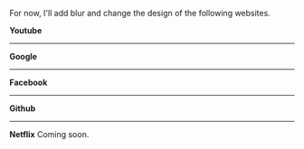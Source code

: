 For now, I'll add blur and change the design of the following websites.


**Youtube**



----------------------------
**Google**


----------------------------
**Facebook**



----------------------------
**Github**




----------------------------
**Netflix**
Coming soon.
